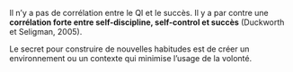 Il n’y a pas de corrélation entre le QI et le succès. Il y a par contre une **corrélation forte entre self-discipline, self-control et succès** (Duckworth et Seligman, 2005).

Le secret pour construire de nouvelles habitudes est de créer un environnement ou un contexte qui minimise l’usage de la volonté.